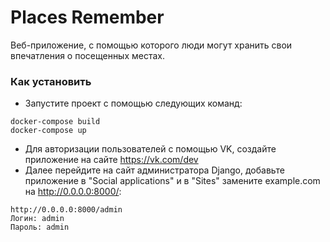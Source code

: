 # Places Remember

Веб-приложение, с помощью которого люди могут хранить свои впечатления о посещенных местах.

### Как установить

- Запустите проект с помощью следующих команд:
```
docker-compose build
docker-compose up
```

- Для авторизации пользователей с помощью VK, создайте приложение на сайте https://vk.com/dev
- Далее перейдите на сайт администратора Django, добавьте приложение в "Social applications" и в "Sites" замените example.com на http://0.0.0.0:8000/:
```
http://0.0.0.0:8000/admin
Логин: admin
Пароль: admin
```
